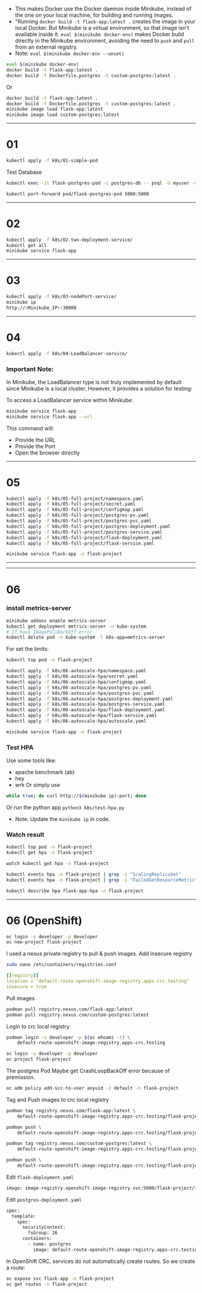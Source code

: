 * This makes Docker use the Docker daemon inside Minikube, instead of the one on your local machine, for building and running images.
* "Running `docker build -t flask-app:latest .` creates the image in your local Docker. But Minikube is a virtual environment, so that image isn't available inside it. `eval $(minikube docker-env)` makes Docker build directly in the Minikube environment, avoiding the need to `push` and `pull` from an external registry.
* Note: `eval $(minikube docker-env --unset)`
```bash
eval $(minikube docker-env)
docker build -t flask-app:latest .
docker build -f Dockerfile.postgres -t custom-postgres:latest .
```
Or
```bash
docker build -t flask-app:latest .
docker build -f Dockerfile.postgres -t custom-postgres:latest .
minikube image load flask-app:latest
minikube image load custom-postgres:latest
```

---

# 01
```bash
kubectl apply -f k8s/01-simple-pod
```
Test Database
```bash
kubectl exec -it flask-postgres-pod -c postgres-db -- psql -U myuser -d mydatabase -c "\dt"
```

```bash
kubectl port-forward pod/flask-postgres-pod 5000:5000
```

---

# 02
```bash
kubectl apply -f k8s/02-two-deployment-service/
kubectl get all
minikube service flask-app
```

---

# 03
```bash
kubectl apply -f k8s/03-nodePort-service/
minikube ip
http://<Minikube_IP>:30080
```

---

# 04
```bash
kubectl apply -f k8s/04-LoadBalancer-service/
```
### Important Note:
In Minikube, the LoadBalancer type is not truly implemented by default since Minikube is a local cluster. However, it provides a solution for testing:

To access a LoadBalancer service within Minikube:
```bash
minikube service flask-app
minikube service flask-app --url
```
This command will:
- Provide the URL
- Provide the Port
- Open the browser directly

---

# 05
```bash
kubectl apply -f k8s/05-full-project/namespace.yaml
kubectl apply -f k8s/05-full-project/secret.yaml
kubectl apply -f k8s/05-full-project/configmap.yaml
kubectl apply -f k8s/05-full-project/postgres-pv.yaml
kubectl apply -f k8s/05-full-project/postgres-pvc.yaml
kubectl apply -f k8s/05-full-project/postgres-deployment.yaml
kubectl apply -f k8s/05-full-project/postgres-service.yaml
kubectl apply -f k8s/05-full-project/flask-deployment.yaml
kubectl apply -f k8s/05-full-project/flask-service.yaml

minikube service flask-app -n flask-project
```

---


---

# 06
### install metrics-server
```bash
minikube addons enable metrics-server
kubectl get deployment metrics-server -n kube-system
# If have ImagePullBackOff error
kubectl delete pod -n kube-system -l k8s-app=metrics-server
```
For set the limits:
```bash
kubectl top pod -n flask-project
```
```bash
kubectl apply -f k8s/06-autoscale-hpa/namespace.yaml
kubectl apply -f k8s/06-autoscale-hpa/secret.yaml
kubectl apply -f k8s/06-autoscale-hpa/configmap.yaml
kubectl apply -f k8s/06-autoscale-hpa/postgres-pv.yaml
kubectl apply -f k8s/06-autoscale-hpa/postgres-pvc.yaml
kubectl apply -f k8s/06-autoscale-hpa/postgres-deployment.yaml
kubectl apply -f k8s/06-autoscale-hpa/postgres-service.yaml
kubectl apply -f k8s/06-autoscale-hpa/flask-deployment.yaml
kubectl apply -f k8s/06-autoscale-hpa/flask-service.yaml
kubectl apply -f k8s/06-autoscale-hpa/autoscale.yaml

minikube service flask-app -n flask-project
```
### Test HPA
Use some tools like:
* apache benchmark (ab)
* hey
* wrk
Or simply use
```bash
while true; do curl http://$(minikube ip):port; done
```
Or run the python app `python3 k8s/test-hpa.py `
* Note: Update the `minikube ip` in code.
### Watch result
```bash
kubectl top pod -n flask-project
kubectl get hpa -n flask-project
```
```bash
watch kubectl get hpa -n flask-project
```
```bash
kubectl events hpa -n flask-project | grep -i "ScalingReplicaSet"
kubectl events hpa -n flask-project | grep -i "FailedGetResourceMetric"
```
```bash
kubectl describe hpa flask-app-hpa -n flask-project
```

---

# 06 (OpenShift)
```bash
oc login -u developer -p developer
oc new-project flask-project
```
I used a nexus private registry to pull & push images.
Add insecure registry
```bash
sudo nano /etc/containers/registries.conf
```
```yaml
[[registry]]
location = "default-route-openshift-image-registry.apps-crc.testing"
insecure = true
```
Pull images
```bash
podman pull registry.nexus.com/flask-app:latest
podman pull registry.nexus.com/custom-postgres:latest
```
Login to crc local registry
```bash
podman login -u developer -p $(oc whoami -t) \
    default-route-openshift-image-registry.apps-crc.testing
```
```bash
oc login -u developer -p developer
oc project flask-project
```
The postgres Pod Maybe get CrashLoopBackOff error because of premission.
```bash
oc adm policy add-scc-to-user anyuid -z default -n flask-project
```
Tag and Push images to crc local registry
```bash
podman tag registry.nexus.com/flask-app:latest \
    default-route-openshift-image-registry.apps-crc.testing/flask-project/flask-app:latest
```
```bash
podman push \
    default-route-openshift-image-registry.apps-crc.testing/flask-project/flask-app:latest
```
```bash
podman tag registry.nexus.com/custom-postgres:latest \
    default-route-openshift-image-registry.apps-crc.testing/flask-project/custom-postgres:latest
```
```bash
podman push \
    default-route-openshift-image-registry.apps-crc.testing/flask-project/custom-postgres:latest
```
Edit `flask-deployment.yaml`
```bash
image: image-registry.openshift-image-registry.svc:5000/flask-project/flask-app:latest
```
Edit `postgres-deployment.yaml`
```bash
spec:
  template:
    spec:
      securityContext:
        fsGroup: 26
      containers:
        - name: postgres
          image: default-route-openshift-image-registry.apps-crc.testing/flask-project/custom-postgres:latest
```
In OpenShift CRC, services do not automatically create routes. So we create a route:
```bash
oc expose svc flask-app -n flask-project
oc get routes -n flask-project
```
